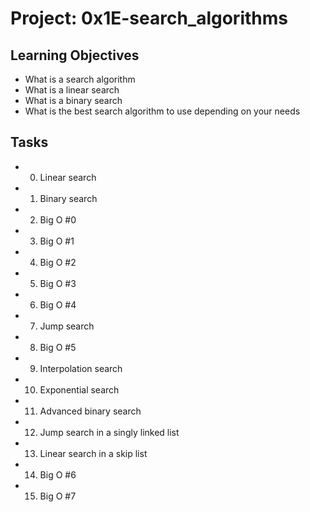 # Project: 0x1E-search_algorithms

## Learning Objectives
+ What is a search algorithm
+ What is a linear search
+ What is a binary search
+ What is the best search algorithm to use depending on your needs

## Tasks
+ 0. Linear search
+ 1. Binary search
+ 2. Big O #0
+ 3. Big O #1
+ 4. Big O #2
+ 5. Big O #3
+ 6. Big O #4
+ 7. Jump search
+ 8. Big O #5
+ 9. Interpolation search
+ 10. Exponential search
+ 11. Advanced binary search
+ 12. Jump search in a singly linked list
+ 13. Linear search in a skip list
+ 14. Big O #6
+ 15. Big O #7
